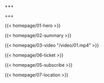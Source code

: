 +++

+++

{{< homepage/01-hero >}}

{{< homepage/02-summary >}}

{{< homepage/03-video "/video/01.mp4" >}}

{{< homepage/06-ticket >}}

{{< homepage/05-subscribe >}}

<!-- {{< homepage/04-speaker >}} -->

{{< homepage/07-location >}}

